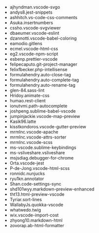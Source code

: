 * ajhyndman.vscode-svgo
* andys8.jest-snippets
* ashhitch.vs-code-css-comments
* Asuka.insertnumbers
* cssho.vscode-svgviewer
* dbaeumer.vscode-eslint
* dzannotti.vscode-babel-coloring
* eamodio.gitlens
* ecmel.vscode-html-css
* eg2.vscode-npm-script
* esbenp.prettier-vscode
* felipecaputo.git-project-manager
* felixfbecker.php-intellisense
* formulahendry.auto-close-tag
* formulahendry.auto-complete-tag
* formulahendry.auto-rename-tag
* glen-84.sass-lint
* Hridoy.animate-css
* humao.rest-client
* ionutvmi.path-autocomplete
* joshpeng.sublime-babel-vscode
* jumpinjackie.vscode-map-preview
* Kasik96.latte
* kisstkondoros.vscode-gutter-preview
* mrmlnc.vscode-apache
* mrmlnc.vscode-attrs-sorter
* mrmlnc.vscode-scss
* ms-vscode.sublime-keybindings
* ms-vsliveshare.vsliveshare
* msjsdiag.debugger-for-chrome
* Orta.vscode-jest
* P-de-Jong.vscode-html-scss
* ronnidc.nunjucks
* ryu1kn.annotator
* Shan.code-settings-sync
* shd101wyy.markdown-preview-enhanced
* tht13.html-preview-vscode
* Tyriar.sort-lines
* WallabyJs.quokka-vscode
* whatwedo.twig
* wix.vscode-import-cost
* zhyong10.markdown-html
* zovorap.ab-html-formatter